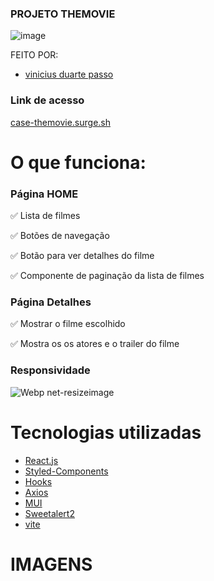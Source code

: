 ### PROJETO THEMOVIE


![image](https://user-images.githubusercontent.com/92999708/193457039-d446494b-a6c2-4ed4-bcbf-bf1c64676858.png)

FEITO POR: 
- [vinicius duarte passo](https://github.com/ViniciusDuarte17)

### Link de acesso 

<a href="https://63476d1864a330284e59503d--inspiring-biscochitos-7b0680.netlify.app/" target="_blank">case-themovie.surge.sh</a>

# O que funciona:
### Página HOME
✅ Lista de filmes

✅ Botões de navegação


✅ Botão para ver detalhes do filme

✅ Componente de paginação da lista de filmes

### Página Detalhes
✅ Mostrar o filme escolhido

✅ Mostra os os atores e o trailer do filme


### Responsividade
![Webp net-resizeimage](https://user-images.githubusercontent.com/61671015/165351130-75ee1f02-d272-483f-aa5b-cbf57dc120c2.png)



# Tecnologias utilizadas

- [React.js](https://pt-br.reactjs.org/docs/getting-started.html)
- [Styled-Components](https://styled-components.com/docs)
- [Hooks](https://pt-br.reactjs.org/docs/hooks-intro.html)
- [Axios](https://axios-http.com/ptbr/docs/intro)
- [MUI](https://mui.com/pt/)
- [Sweetalert2](https://sweetalert2.github.io)
- [vite](https://vitejs.devas/)

# IMAGENS

